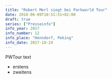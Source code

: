 ```yaml
---
title: "Robert Merl siegt bei Parkworld Tour"
date: 2018-06-09T10:51:51+02:00
draft: true
series: ["Presseinfo"]
info_year: 2017
info_number: 12
info_place: "Henndorf, Peking"
info_date: 2017-10-24
---
```


PWTour text

+ erstens
+ zweitens